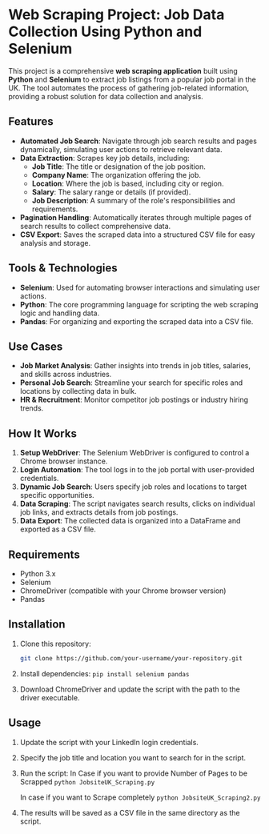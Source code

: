 # Web Scraping Project: Job Data Collection Using Python and Selenium

This project is a comprehensive **web scraping application** built using **Python** and **Selenium** to extract job listings from a popular job portal in the UK. The tool automates the process of gathering job-related information, providing a robust solution for data collection and analysis.

## Features

- **Automated Job Search**: Navigate through job search results and pages dynamically, simulating user actions to retrieve relevant data.
- **Data Extraction**: Scrapes key job details, including:
  - **Job Title**: The title or designation of the job position.
  - **Company Name**: The organization offering the job.
  - **Location**: Where the job is based, including city or region.
  - **Salary**: The salary range or details (if provided).
  - **Job Description**: A summary of the role's responsibilities and requirements.
- **Pagination Handling**: Automatically iterates through multiple pages of search results to collect comprehensive data.
- **CSV Export**: Saves the scraped data into a structured CSV file for easy analysis and storage.

## Tools & Technologies

- **Selenium**: Used for automating browser interactions and simulating user actions.
- **Python**: The core programming language for scripting the web scraping logic and handling data.
- **Pandas**: For organizing and exporting the scraped data into a CSV file.

## Use Cases

- **Job Market Analysis**: Gather insights into trends in job titles, salaries, and skills across industries.
- **Personal Job Search**: Streamline your search for specific roles and locations by collecting data in bulk.
- **HR & Recruitment**: Monitor competitor job postings or industry hiring trends.

## How It Works

1. **Setup WebDriver**: The Selenium WebDriver is configured to control a Chrome browser instance.
2. **Login Automation**: The tool logs in to the job portal with user-provided credentials.
3. **Dynamic Job Search**: Users specify job roles and locations to target specific opportunities.
4. **Data Scraping**: The script navigates search results, clicks on individual job links, and extracts details from job postings.
5. **Data Export**: The collected data is organized into a DataFrame and exported as a CSV file.

## Requirements

- Python 3.x
- Selenium
- ChromeDriver (compatible with your Chrome browser version)
- Pandas

## Installation

1. Clone this repository:
   ```bash
   git clone https://github.com/your-username/your-repository.git

2. Install dependencies:
   ```pip install selenium pandas```

3. Download ChromeDriver and update the script with the path to the driver executable.

## Usage
1. Update the script with your LinkedIn login credentials.
2. Specify the job title and location you want to search for in the script.
3. Run the script:
   In Case if you want to provide Number of Pages to be Scrapped
   ``` python JobsiteUK_Scraping.py ```

   In case if you want to Scrape completely
   ``` python JobsiteUK_Scraping2.py ```
   
5. The results will be saved as a CSV file in the same directory as the script.
